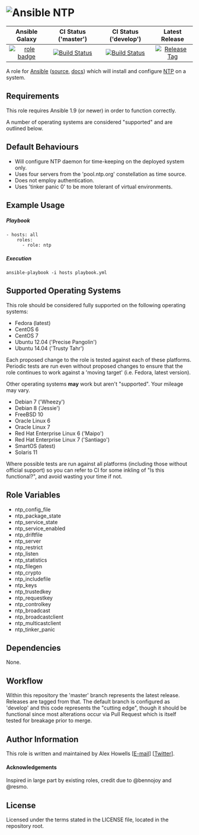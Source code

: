 # ![Ansible](http://i.imgur.com/Iu7sFTG.png) NTP

| Ansible Galaxy | CI Status ('master') | CI Status ('develop') | Latest Release |
|:--------------:|:--------------------:|:---------------------:|:--------------:|
| [![role badge](https://img.shields.io/ansible/role/6749.svg)](https://galaxy.ansible.com/detail#/role/6749) | [![Build Status](https://travis-ci.org/agh/ansible-role-ntp.svg?branch=master)](https://travis-ci.org/agh/ansible-role-ntp) | [![Build Status](https://travis-ci.org/agh/ansible-role-ntp.svg?branch=release)](https://travis-ci.org/agh/ansible-role-ntp) | [![Release Tag](https://img.shields.io/github/tag/agh/ansible-role-ntp.svg)](https://github.com/agh/ansible-role-ntp/releases) |

A role for [Ansible](http://www.ansible.com/) ([source](https://github.com/ansible/ansible), [docs](https://docs.ansible.com)) which will install and configure [NTP](https://en.wikipedia.org/wiki/Network_Time_Protocol) on a system.

## Requirements

This role requires Ansible 1.9 (or newer) in order to function correctly.

A number of operating systems are considered "supported" and are outlined below.

## Default Behaviours

 * Will configure NTP daemon for time-keeping on the deployed system only.
 * Uses four servers from the 'pool.ntp.org' constellation as time source.
 * Does not employ authentication.
 * Uses 'tinker panic 0' to be more tolerant of virtual environments.

## Example Usage

##### Playbook

```
- hosts: all
    roles:
      - role: ntp
```

##### Execution

```
ansible-playbook -i hosts playbook.yml
```

## Supported Operating Systems

This role should be considered fully supported on the following operating systems:

  * Fedora (latest)
  * CentOS 6
  * CentOS 7
  * Ubuntu 12.04 ('Precise Pangolin')
  * Ubuntu 14.04 ('Trusty Tahr')

Each proposed change to the role is tested against each of these platforms. Periodic tests are run even without proposed changes to ensure that the role      continues to work against a 'moving target' (i.e. Fedora, latest version).

Other operating systems **may** work but aren't "supported". Your mileage may vary.

  * Debian 7 ('Wheezy')
  * Debian 8 ('Jessie')
  * FreeBSD 10
  * Oracle Linux 6
  * Oracle Linux 7
  * Red Hat Enterprise Linux 6 ('Maipo')
  * Red Hat Enterprise Linux 7 ('Santiago')
  * SmartOS (latest)
  * Solaris 11

Where possible tests are run against all platforms (including those without official support) so you can refer to CI for some inkling of "Is this functional?", and avoid wasting your time if not.

## Role Variables

 * ntp_config_file
 * ntp_package_state
 * ntp_service_state
 * ntp_service_enabled
 * ntp_driftfile
 * ntp_server
 * ntp_restrict
 * ntp_listen
 * ntp_statistics
 * ntp_filegen
 * ntp_crypto
 * ntp_includefile
 * ntp_keys
 * ntp_trustedkey
 * ntp_requestkey
 * ntp_controlkey
 * ntp_broadcast
 * ntp_broadcastclient
 * ntp_multicastclient
 * ntp_tinker_panic

## Dependencies

None.

## Workflow

Within this repository the 'master' branch represents the latest release. Releases are tagged from that. The default branch is configured as 'develop' and this code represents the "cutting edge", though it should be functional since most alterations occur via Pull Request which is itself tested for breakage prior to merge.

## Author Information

This role is written and maintained by Alex Howells [[E-mail](mailto:alex@howells.me)] [[Twitter](https://twitter.com/nixgeek)].

#### Acknowledgements

Inspired in large part by existing roles, credit due to @bennojoy and @resmo.

## License

Licensed under the terms stated in the LICENSE file, located in the repository root.
